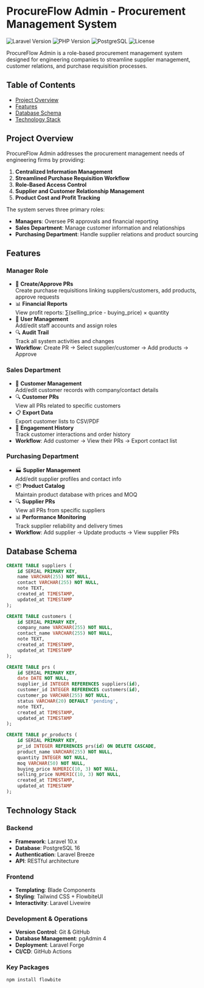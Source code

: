 # ProcureFlow Admin - Procurement Management System

![Laravel Version](https://img.shields.io/badge/Laravel-10.x-FF2D20?style=flat-square&logo=laravel)
![PHP Version](https://img.shields.io/badge/PHP-8.1+-777BB4?style=flat-square&logo=php)
![PostgreSQL](https://img.shields.io/badge/PostgreSQL-16-4169E1?style=flat-square&logo=postgresql)
![License](https://img.shields.io/badge/license-MIT-blue?style=flat-square)

ProcureFlow Admin is a role-based procurement management system designed for engineering companies to streamline supplier management, customer relations, and purchase requisition processes.

## Table of Contents
- [Project Overview](#project-overview)
- [Features](#features)
- [Database Schema](#database-schema)
- [Technology Stack](#technology-stack)

## Project Overview

ProcureFlow Admin addresses the procurement management needs of engineering firms by providing:

1. **Centralized Information Management**
2. **Streamlined Purchase Requisition Workflow**
3. **Role-Based Access Control**
4. **Supplier and Customer Relationship Management**
5. **Product Cost and Profit Tracking**

The system serves three primary roles:
- **Managers**: Oversee PR approvals and financial reporting
- **Sales Department**: Manage customer information and relationships
- **Purchasing Department**: Handle supplier relations and product sourcing

## Features

### Manager Role
- 🚀 **Create/Approve PRs**  
  Create purchase requisitions linking suppliers/customers, add products, approve requests
- 📊 **Financial Reports**  
  View profit reports: ∑(selling_price - buying_price) × quantity
- 👥 **User Management**  
  Add/edit staff accounts and assign roles
- 🔍 **Audit Trail**  
  Track all system activities and changes
- **Workflow**: Create PR → Select supplier/customer → Add products → Approve

### Sales Department
- 👥 **Customer Management**  
  Add/edit customer records with company/contact details
- 🔍 **Customer PRs**  
  View all PRs related to specific customers
- 📋 **Export Data**  
  Export customer lists to CSV/PDF
- 📅 **Engagement History**  
  Track customer interactions and order history
- **Workflow**: Add customer → View their PRs → Export contact list

### Purchasing Department
- 🏭 **Supplier Management**  
  Add/edit supplier profiles and contact info
- 📦 **Product Catalog**  
  Maintain product database with prices and MOQ
- 🔍 **Supplier PRs**  
  View all PRs from specific suppliers
- 📊 **Performance Monitoring**  
  Track supplier reliability and delivery times
- **Workflow**: Add supplier → Update products → View supplier PRs

## Database Schema

```sql
CREATE TABLE suppliers (
    id SERIAL PRIMARY KEY,
    name VARCHAR(255) NOT NULL,
    contact VARCHAR(255) NOT NULL,
    note TEXT,
    created_at TIMESTAMP,
    updated_at TIMESTAMP
);

CREATE TABLE customers (
    id SERIAL PRIMARY KEY,
    company_name VARCHAR(255) NOT NULL,
    contact_name VARCHAR(255) NOT NULL,
    note TEXT,
    created_at TIMESTAMP,
    updated_at TIMESTAMP
);

CREATE TABLE prs (
    id SERIAL PRIMARY KEY,
    date DATE NOT NULL,
    supplier_id INTEGER REFERENCES suppliers(id),
    customer_id INTEGER REFERENCES customers(id),
    customer_po VARCHAR(255) NOT NULL,
    status VARCHAR(20) DEFAULT 'pending',
    note TEXT,
    created_at TIMESTAMP,
    updated_at TIMESTAMP
);

CREATE TABLE pr_products (
    id SERIAL PRIMARY KEY,
    pr_id INTEGER REFERENCES prs(id) ON DELETE CASCADE,
    product_name VARCHAR(255) NOT NULL,
    quantity INTEGER NOT NULL,
    moq VARCHAR(50) NOT NULL,
    buying_price NUMERIC(10, 3) NOT NULL,
    selling_price NUMERIC(10, 3) NOT NULL,
    created_at TIMESTAMP,
    updated_at TIMESTAMP
);
```

## Technology Stack

### Backend
- **Framework**: Laravel 10.x
- **Database**: PostgreSQL 16
- **Authentication**: Laravel Breeze
- **API**: RESTful architecture

### Frontend
- **Templating**: Blade Components
- **Styling**: Tailwind CSS + FlowbiteUI
- **Interactivity**: Laravel Livewire

### Development & Operations
- **Version Control**: Git & GitHub
- **Database Management**: pgAdmin 4
- **Deployment**: Laravel Forge
- **CI/CD**: GitHub Actions

### Key Packages
```bash
npm install flowbite
```
